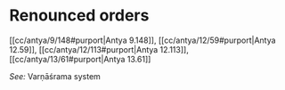 # Renounced orders

[[cc/antya/9/148#purport|Antya 9.148]], [[cc/antya/12/59#purport|Antya 12.59]], [[cc/antya/12/113#purport|Antya 12.113]], [[cc/antya/13/61#purport|Antya 13.61]]


*See:* Varṇāśrama system
